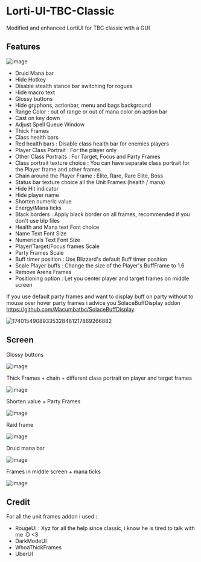 # Lorti-UI-TBC-Classic
Modified and enhanced LortiUI for TBC classic with a GUI

## Features
![image](https://github.com/user-attachments/assets/157a73c1-75f3-4596-9d6b-f482e3ff188b)

- Druid Mana bar
- Hide Hotkey
- Disable stealth stance bar switching for rogues
- Hide macro text
- Glossy buttons
- Hide gryphons, actionbar, menu and bags background
- Range Color : out of range or out of mana color on action bar
- Cast on key down
- Adjust Spell Queue Window
- Thick Frames
- Class health bars
- Red health bars : Disable class health bar for enemies players
- Player Class Portrait : For the player only
- Other Class Portraits : For Target, Focus and Party Frames
- Class portrait texture choice : You can have separate class portrait for the Player frame and other frames
- Chain around the Player Frame : Elite, Rare, Rare Elite, Boss
- Status bar texture choice all the Unit Frames (health / mana)
- Hide Hit indicator
- Hide player name
- Shorten numeric value
- Energy/Mana ticks
- Black borders : Apply black border on all frames, recommended if you don't use blp files
- Health and Mana text Font choice
- Name Text Font Size
- Numericals Text Font Size
- Player/Target/Focus frames Scale
- Party Frames Scale
- Buff timer position : Use Blizzard's default Buff timer position
- Scale Player buffs : Change the size of the Player's BuffFrame to 1.6
- Remove Arena Frames
- Positioning option : Let you center player and target frames on middle screen

If you use default party frames and want to display buff on party without to mouse over hover party frames i advice you SolaceBuffDisplay addon
https://github.com/Macumbatbc/SolaceBuffDisplay

![17401549089335328481217869266882](https://github.com/user-attachments/assets/558311e7-5752-47f9-89dd-aea52f56fbb9)

## Screen
Glossy buttons

![image](https://github.com/user-attachments/assets/fd353cbc-cc5c-4ef3-8c3d-466eac7eb7f3)

Thick Frames + chain + different class portrait on player and target frames

![image](https://github.com/user-attachments/assets/8f8e1542-3247-424b-9bfb-7ba52980525a)

Shorten value + Party Frames

![image](https://github.com/user-attachments/assets/6f9ba865-6e3a-4da4-b1cf-cf7ffd27a79a)

Raid frame

![image](https://github.com/user-attachments/assets/3875e168-3023-4dbf-b681-7bc46b7dee33)

Druid mana bar

![image](https://github.com/user-attachments/assets/70620303-b64a-4190-a615-0407be366cbb)

Frames in middle screen + mana ticks

![image](https://github.com/user-attachments/assets/3d55c161-4e81-4c24-bb99-ae6090479f82)

## Credit
For all the unit frames addon i used :
- RougeUI : Xyz for all the help since classic, i know he is tired to talk with me :D <3
- DarkModeUI
- WhoaThickFrames
- UberUI

